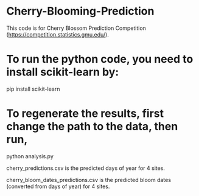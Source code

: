 # Cherry-Blooming-Prediction

This code is for Cherry Blossom Prediction Competition (https://competition.statistics.gmu.edu/).

# To run the python code, you need to install scikit-learn by:

pip install scikit-learn

# To regenerate the results, first change the path to the data, then run,

python analysis.py

cherry_predictions.csv is the predicted days of year for 4 sites.

cherry_bloom_dates_predictions.csv is the predicted bloom dates (converted from days of year) for 4 sites.
